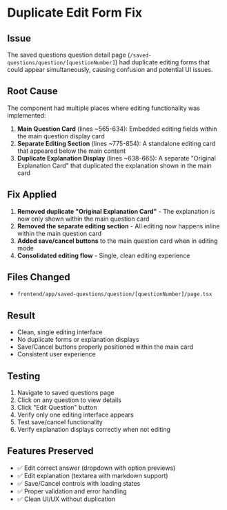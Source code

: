 # Duplicate Edit Form Fix

## Issue
The saved questions question detail page (`/saved-questions/question/[questionNumber]`) had duplicate editing forms that could appear simultaneously, causing confusion and potential UI issues.

## Root Cause
The component had multiple places where editing functionality was implemented:

1. **Main Question Card** (lines ~565-634): Embedded editing fields within the main question display card
2. **Separate Editing Section** (lines ~775-854): A standalone editing card that appeared below the main content
3. **Duplicate Explanation Display** (lines ~638-665): A separate "Original Explanation Card" that duplicated the explanation shown in the main card

## Fix Applied
1. **Removed duplicate "Original Explanation Card"** - The explanation is now only shown within the main question card
2. **Removed the separate editing section** - All editing now happens inline within the main question card
3. **Added save/cancel buttons** to the main question card when in editing mode
4. **Consolidated editing flow** - Single, clean editing experience

## Files Changed
- `frontend/app/saved-questions/question/[questionNumber]/page.tsx`

## Result
- Clean, single editing interface
- No duplicate forms or explanation displays
- Save/Cancel buttons properly positioned within the main card
- Consistent user experience

## Testing
1. Navigate to saved questions page
2. Click on any question to view details
3. Click "Edit Question" button
4. Verify only one editing interface appears
5. Test save/cancel functionality
6. Verify explanation displays correctly when not editing

## Features Preserved
- ✅ Edit correct answer (dropdown with option previews)
- ✅ Edit explanation (textarea with markdown support)
- ✅ Save/Cancel controls with loading states
- ✅ Proper validation and error handling
- ✅ Clean UI/UX without duplication
